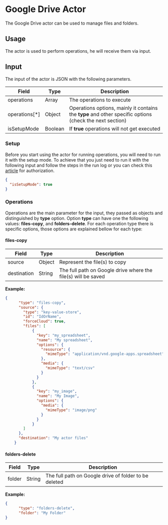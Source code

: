 # Google Drive Actor

The Google Drive actor can be used to manage files and folders.

## Usage

The actor is used to perform operations, he will receive them via input. 

## Input

The input of the actor is JSON with the following parameters.

| Field | Type | Description |
| ----- | ---- | ----------- |
| operations | Array | The operations to execute |
| operations[*] | Object |  Operations options, mainly it contains the **type** and other specific options (check the next section)  |
| isSetupMode | Boolean |  If **true** operations will not get executed  |

### Setup

Before you start using the actor for running operations, you will need to run it with the setup mode. To achieve that you just need to run it with the following input and follow the steps in the run log or you can check this [article](https://kb.apify.com/integration/google-integration) for authorization. 

```json
{
  "isSetupMode": true
}
```

 
### Operations

Operations are the main parameter for the input, they passed as objects and distinguished by **type** option. Option **type** can have one the following values: **files-copy**, and **folders-delete**. For each operation type there is specific options, those options are explained bellow for each type:

#### files-copy

| Field | Type | Description |
| ----- | ---- | ----------- |
| source | Object | Represent the file(s) to copy |
| destination | String | The full path on Google drive where the file(s) will be saved |

**Example:**
```json
{
      "type": "files-copy",
      "source": {
        "type": "key-value-store",
        "id": "IdOrName",
        "forceCloud": true,
        "files": [
            {
              "key": "my_spreadsheet",
              "name": "My spreadsheet",
              "options": {
                "resource": {
                  "mimeType": "application/vnd.google-apps.spreadsheet"
                },
                "media": {
                  "mimeType": "text/csv"
                }
              }
            },
            {
              "key": "my_image",
              "name": "My Image",
              "options": {
                "media": {
                  "mimeType": "image/png"
                }
              }
            }
        ]
      },
      "destination": "My actor files"
    }
```

#### folders-delete

| Field | Type | Description |
| ----- | ---- | ----------- |
| folder | String | The full path on Google drive of folder to be deleted |

**Example:**
```json
{
      "type": "folders-delete",
      "folder": "My Folder"
}
```
